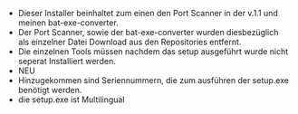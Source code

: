 - Dieser Installer beinhaltet zum einen den Port Scanner in der v.1.1 und meinen bat-exe-converter.
- Der Port Scanner, sowie der bat-exe-converter wurden diesbezüglich als einzelner Datei Download aus den Repositories entfernt.
- Die einzelnen Tools müssen nachdem das setup ausgeführt wurde nicht seperat Installiert werden. 
- NEU
- Hinzugekommen sind Seriennummern, die zum ausführen der setup.exe benötigt werden.
- die setup.exe ist Multilingual
